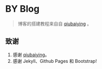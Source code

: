 # BY Blog

> 博客的搭建教程来自自 [qiubaiying](https://github.com/qiubaiying/qiubaiying.github.io) 。


## 致谢

1. 感谢 [qiubaiying](https://github.com/qiubaiying/qiubaiying.github.io)。 
2. 感谢 Jekyll、Github Pages 和 Bootstrap!


